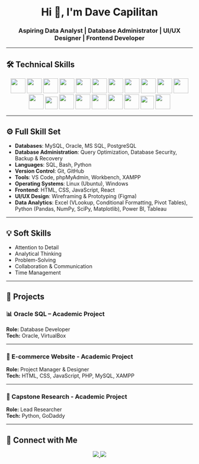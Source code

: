 <h1 align="center">Hi 👋, I'm Dave Capilitan</h1>
<h3 align="center">Aspiring Data Analyst | Database Administrator | UI/UX Designer | Frontend Developer</h3>

---

## 🛠 Technical Skills
<p align="center">
  <!-- Databases -->
  <img src="https://cdn.jsdelivr.net/gh/devicons/devicon/icons/mysql/mysql-original.svg" width="40" />
  <img src="https://cdn.jsdelivr.net/gh/devicons/devicon/icons/oracle/oracle-original.svg" width="40" />
  <img src="https://cdn.jsdelivr.net/gh/devicons/devicon/icons/postgresql/postgresql-original.svg" width="40" />
  <img src="https://cdn.jsdelivr.net/gh/devicons/devicon/icons/microsoftsqlserver/microsoftsqlserver-plain.svg" width="40" />

  <!-- Languages -->
  <img src="https://cdn.jsdelivr.net/gh/devicons/devicon/icons/python/python-original.svg" width="40" />
  <img src="https://cdn.jsdelivr.net/gh/devicons/devicon/icons/bash/bash-original.svg" width="40" />
  <img src="https://img.icons8.com/ios-filled/50/026cdf/sql.png" width="40" /> <!-- SQL -->

  <!-- Version Control -->
  <img src="https://cdn.jsdelivr.net/gh/devicons/devicon/icons/git/git-original.svg" width="40" />
  <img src="https://cdn.jsdelivr.net/gh/devicons/devicon/icons/github/github-original.svg" width="40" />

  <!-- Tools -->
  <img src="https://cdn.jsdelivr.net/gh/devicons/devicon/icons/vscode/vscode-original.svg" width="40" />
  <img src="https://cdn.jsdelivr.net/gh/devicons/devicon/icons/linux/linux-original.svg" width="40" />
  <img src="https://cdn.jsdelivr.net/gh/devicons/devicon/icons/windows8/windows8-original.svg" width="40" />
  <img src="https://www.apachefriends.org/images/xampp-logo-ac950edf.svg" width="34" />

  <!-- Frontend -->
  <img src="https://cdn.jsdelivr.net/gh/devicons/devicon/icons/html5/html5-original.svg" width="40" />
  <img src="https://cdn.jsdelivr.net/gh/devicons/devicon/icons/css3/css3-original.svg" width="40" />
  <img src="https://cdn.jsdelivr.net/gh/devicons/devicon/icons/javascript/javascript-original.svg" width="40" />
  <img src="https://cdn.jsdelivr.net/gh/devicons/devicon/icons/react/react-original.svg" width="40" />

  <!-- UI/UX & Analytics -->
  <img src="https://cdn.jsdelivr.net/gh/devicons/devicon/icons/figma/figma-original.svg" width="40" />
  <img src="https://upload.wikimedia.org/wikipedia/commons/4/4b/Tableau_Logo.png" width="36" /> <!-- Tableau -->
  <img src="https://img.icons8.com/color/48/power-bi.png" width="40" /> <!-- Power BI -->
</p>

---

## ⚙️ Full Skill Set
- **Databases**: MySQL, Oracle, MS SQL, PostgreSQL  
- **Database Administration**: Query Optimization, Database Security, Backup & Recovery  
- **Languages**: SQL, Bash, Python  
- **Version Control**: Git, GitHub  
- **Tools**: VS Code, phpMyAdmin, Workbench, XAMPP  
- **Operating Systems**: Linux (Ubuntu), Windows  
- **Frontend**: HTML, CSS, JavaScript, React  
- **UI/UX Design**: Wireframing & Prototyping (Figma)  
- **Data Analytics**: Excel (VLookup, Conditional Formatting, Pivot Tables),  
  Python (Pandas, NumPy, SciPy, Matplotlib), Power BI, Tableau 

---

## 💡 Soft Skills
- Attention to Detail  
- Analytical Thinking  
- Problem-Solving  
- Collaboration & Communication  
- Time Management  
---

## 📂 Projects

### 📊 Oracle SQL – Academic Project  
**Role:** Database Developer  
**Tech:** Oracle, VirtualBox  

---

### 🛒 E-commerce Website - Academic Project
**Role:** Project Manager & Designer  
**Tech:** HTML, CSS, JavaScript, PHP, MySQL, XAMPP  

---

### 🥚 Capstone Research - Academic Project
**Role:** Lead Researcher  
**Tech:** Python, GoDaddy  

---

## 🤝 Connect with Me
<p align="center">
  <a href="mailto:hdcapilitan@gmail.com">
    <img src="https://img.shields.io/badge/Email-D14836?style=for-the-badge&logo=gmail&logoColor=white"/>
  </a>
  <a href="https://www.linkedin.com/davecapilitan" target="_blank">
    <img src="https://img.shields.io/badge/LinkedIn-0A66C2?style=for-the-badge&logo=linkedin&logoColor=white"/>
  </a>
</p>

